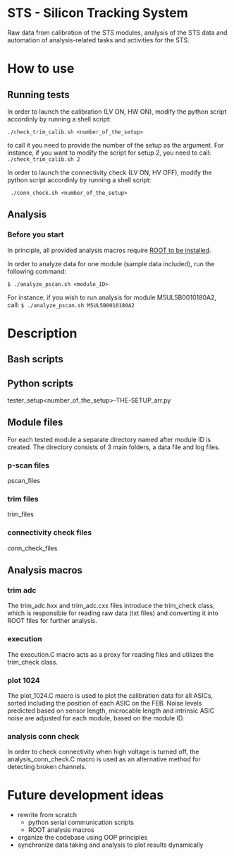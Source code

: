 # STS - Silicon Tracking System
Raw data from calibration of the STS modules, analysis of the STS data and automation of analysis-related tasks and activities for the STS.
# How to use
## Running tests 
In order to launch the calibration (LV ON, HW ON), modify the python script accordinly by running a shell script:
```
./check_trim_calib.sh <number_of_the_setup>
```
to call it you need to provide the number of the setup as the argument. For instance, if you want to modify the script for setup 2, you need to call:
`` ./check_trim_calib.sh 2
``


In order to launch the connectivity check (LV ON, HV OFF), modify the python script accordinly by running a shell script:
```
 ./conn_check.sh <number_of_the_setup>
```

## Analysis
### Before you start
In principle, all provided analysis macros require [ROOT to be installed](https://root.cern/install/).

In order to analyze data for one module (sample data included), run the following command:
```
$ ./analyze_pscan.sh <module_ID>
```
For instance, if you wish to run analysis for module M5UL5B0010180A2, call:
``
$ ./analyze_pscan.sh M5UL5B0010180A2
``
# Description
## Bash scripts
## Python scripts
tester\_setup<number\_of\_the\_setup>-THE-SETUP\_arr.py 
## Module files
For each tested module a separate directory named after module ID is created. The directory consists of 3 main folders, a data file and log files. 
### p-scan files
pscan_files
### trim files
trim_files
### connectivity check files
conn_check_files
## Analysis macros
### trim adc
The trim_adc.hxx and trim_adc.cxx files introduce the trim_check class, which is responsible for reading raw data (txt files) and converting it into ROOT files for further analysis.
### execution
The execution.C macro acts as a proxy for reading files and utilizes the trim_check class.
### plot 1024
The plot_1024.C macro is used to plot the calibration data for all ASICs, sorted including the position of each ASIC on the FEB. Noise levels predicted based on sensor length, microcable length and intrinsic ASIC noise are adjusted for each module, based on the module ID.  
### analysis conn check
In order to check connectivity when high voltage is turned off, the analysis_conn_check.C macro is used as an alternative method for detecting broken channels.
# Future development ideas
* rewrite from scratch
  + python serial communication scripts 
  + ROOT analysis macros
* organize the codebase using OOP principles
* synchronize data taking and analysis to plot results dynamically
